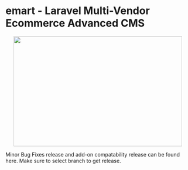 
# emart - Laravel Multi-Vendor Ecommerce Advanced CMS

<p align="center">
  <img width="460" height="300" src="https://emart.mediacity.co.in/demo/public/images/genral/logo.png">
</p>

Minor Bug Fixes release and add-on compatability release can be found here.
Make sure to select branch to get release.
